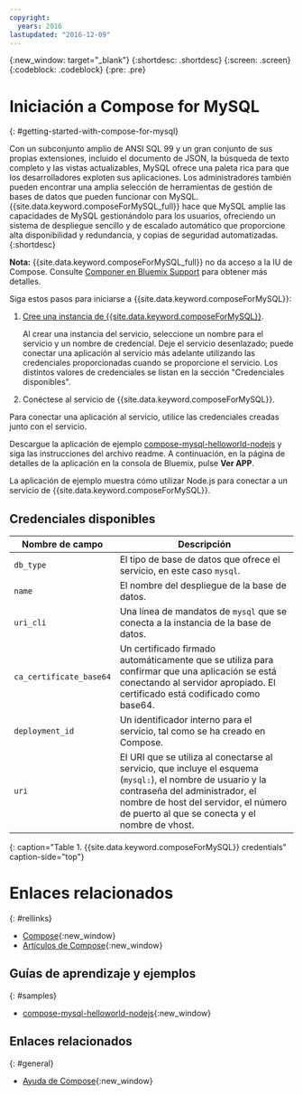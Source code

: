 ```yaml
---
copyright:
  years: 2016
lastupdated: "2016-12-09"
---
```


{:new_window: target="_blank"}
{:shortdesc: .shortdesc}
{:screen: .screen}
{:codeblock: .codeblock}
{:pre: .pre}

# Iniciación a Compose for MySQL
{: #getting-started-with-compose-for-mysql}

Con un subconjunto amplio de ANSI SQL 99 y un gran conjunto de sus propias extensiones, incluido el documento de JSON, la búsqueda de texto completo y las vistas actualizables, MySQL ofrece una paleta rica para que los desarrolladores exploten sus aplicaciones. Los administradores también pueden encontrar una amplia selección de herramientas de gestión de bases de datos que pueden funcionar con MySQL. {{site.data.keyword.composeForMySQL_full}} hace que MySQL amplíe las capacidades de MySQL gestionándolo para los usuarios, ofreciendo un sistema de despliegue sencillo y de escalado automático que proporcione alta disponibilidad y redundancia, y copias de seguridad automatizadas.
{:shortdesc}

**Nota:** {{site.data.keyword.composeForMySQL_full}} no da acceso a la IU de Compose. Consulte [Componer en Bluemix Support](https://help.compose.com/docs/bluemix-compose-support) para obtener más detalles.

Siga estos pasos para iniciarse a {{site.data.keyword.composeForMySQL}}:

1. [Cree una instancia de {{site.data.keyword.composeForMySQL}}](https://console.ng.bluemix.net/catalog/services/compose-for-mysql/).

   Al crear una instancia del servicio, seleccione un nombre para el servicio y un nombre de credencial. Deje el servicio desenlazado; puede conectar una aplicación al servicio más adelante utilizando las credenciales proporcionadas cuando se proporcione el servicio. Los distintos valores de credenciales se listan en la sección "Credenciales disponibles".

2. Conéctese al servicio de {{site.data.keyword.composeForMySQL}}.

  Para conectar una aplicación al servicio, utilice las credenciales creadas junto con el servicio.

  Descargue la aplicación de ejemplo [compose-mysql-helloworld-nodejs](https://github.com/IBM-Bluemix/compose-mysql-helloworld-nodejs) y siga las instrucciones del archivo readme. A continuación, en la página de detalles de la aplicación en la consola de Bluemix, pulse **Ver APP**.

  La aplicación de ejemplo muestra cómo utilizar Node.js para conectar a un servicio de {{site.data.keyword.composeForMySQL}}.


## Credenciales disponibles

Nombre de campo|Descripción
----------|-----------
`db_type`|El tipo de base de datos que ofrece el servicio, en este caso `mysql`.
`name`|El nombre del despliegue de la base de datos.
`uri_cli`|Una línea de mandatos de `mysql` que se conecta a la instancia de la base de datos.
`ca_certificate_base64`|Un certificado firmado automáticamente que se utiliza para confirmar que una aplicación se está conectando al servidor apropiado. El certificado está codificado como base64.
`deployment_id`|Un identificador interno para el servicio, tal como se ha creado en Compose.
`uri`|El URI que se utiliza al conectarse al servicio, que incluye el esquema (`mysql:`), el nombre de usuario y la contraseña del administrador, el nombre de host del servidor, el número de puerto al que se conecta y el nombre de vhost.
{: caption="Table 1. {{site.data.keyword.composeForMySQL}} credentials" caption-side="top"}


# Enlaces relacionados
{: #rellinks}

* [Compose](https://www.compose.com){:new_window}
* [Artículos de Compose](https://www.compose.com/articles/){:new_window}

## Guías de aprendizaje y ejemplos
{: #samples}
* [compose-mysql-helloworld-nodejs](https://github.com/IBM-Bluemix/compose-mysql-helloworld-nodejs){:new_window}

## Enlaces relacionados
{: #general}
* [Ayuda de Compose](https://help.compose.com/docs){:new_window}
